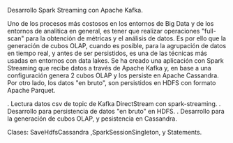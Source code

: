 Desarrollo Spark Streaming con Apache Kafka.

Uno de los procesos más costosos en los entornos de Big Data y de los entornos de analítica en general, es tener que realizar operaciones "full-scan" para la obtención de métricas y el análisis de datos. Es por ello que la generación de cubos OLAP, cuando es posible, para la agrupación de datos en tiempo real, y antes de ser persistidos, es una de las técnicas más usadas en entornos con data lakes. Se ha creado una aplicación con Spark Streaming que recibe datos a través de Apache Kafka y, en base a una configuración genera 2 cubos OLAP y los persiste en Apache Cassandra. Por otro lado, los datos "en bruto", son persistidos en HDFS con formato Apache Parquet.

. Lectura datos csv de topic de Kafka DirectStream con spark-streaming.
. Desarrollo para persistencia de datos "en bruto" en HDFS.
. Desarrollo para la generación de cubos OLAP, y pesistencia en Cassandra.

Clases: SaveHdfsCassandra ,SparkSessionSingleton, y Statements.


